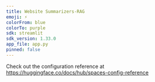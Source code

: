 ```yaml
---
title: Website Summarizers-RAG
emoji: ⚡
colorFrom: blue
colorTo: purple
sdk: streamlit
sdk_version: 1.33.0
app_file: app.py
pinned: false
---
```


Check out the configuration reference at https://huggingface.co/docs/hub/spaces-config-reference
